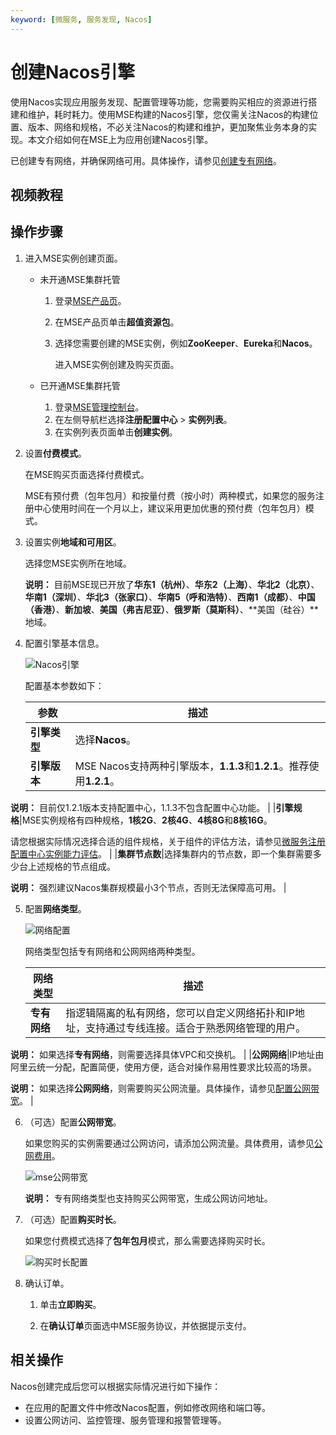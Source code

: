 ```yaml
---
keyword: [微服务, 服务发现, Nacos]
---
```


# 创建Nacos引擎

使用Nacos实现应用服务发现、配置管理等功能，您需要购买相应的资源进行搭建和维护，耗时耗力。使用MSE构建的Nacos引擎，您仅需关注Nacos的构建位置、版本、网络和规格，不必关注Nacos的构建和维护，更加聚焦业务本身的实现。本文介绍如何在MSE上为应用创建Nacos引擎。

已创建专有网络，并确保网络可用。具体操作，请参见[创建专有网络](/cn.zh-CN/专有网络和交换机/使用专有网络.md)。

## 视频教程



## 操作步骤

1.  进入MSE实例创建页面。

    -   未开通MSE集群托管
        1.  登录[MSE产品页](https://www.aliyun.com/product/mse)。
        2.  在MSE产品页单击**超值资源包**。
        3.  选择您需要创建的MSE实例，例如**ZooKeeper**、**Eureka**和**Nacos**。

            进入MSE实例创建及购买页面。

    -   已开通MSE集群托管
        1.  登录[MSE管理控制台](https://mse.console.aliyun.com)。
        2.  在左侧导航栏选择**注册配置中心** \> **实例列表**。
        3.  在实例列表页面单击**创建实例**。
2.  设置**付费模式**。

    在MSE购买页面选择付费模式。

    MSE有预付费（包年包月）和按量付费（按小时）两种模式，如果您的服务注册中心使用时间在一个月以上，建议采用更加优惠的预付费（包年包月）模式。

3.  设置实例**地域和可用区**。

    选择您MSE实例所在地域。

    **说明：** 目前MSE现已开放了**华东1（杭州）**、**华东2（上海）**、**华北2（北京）**、**华南1（深圳）**、**华北3（张家口）**、**华南5（呼和浩特）**、**西南1（成都）**、**中国（香港）**、**新加坡**、**美国（弗吉尼亚）**、**俄罗斯（莫斯科）**、**美国（硅谷）**地域。

4.  配置引擎基本信息。

    ![Nacos引擎](https://static-aliyun-doc.oss-accelerate.aliyuncs.com/assets/img/zh-CN/5724229061/p176072.png)

    配置基本参数如下：

    |参数|描述|
    |--|--|
    |**引擎类型**|选择**Nacos**。 |
    |**引擎版本**|MSE Nacos支持两种引擎版本，**1.1.3**和**1.2.1**。推荐使用**1.2.1**。

**说明：** 目前仅1.2.1版本支持配置中心，1.1.3不包含配置中心功能。 |
    |**引擎规格**|MSE实例规格有四种规格，**1核2G**、**2核4G**、**4核8G**和**8核16G**。

请您根据实际情况选择合适的组件规格，关于组件的评估方法，请参见[微服务注册配置中心实例能力评估](/cn.zh-CN/产品计费/微服务注册配置中心/微服务注册配置中心实例能力评估.md)。 |
    |**集群节点数**|选择集群内的节点数，即一个集群需要多少台上述规格的节点组成。

**说明：** 强烈建议Nacos集群规模最小3个节点，否则无法保障高可用。 |

5.  配置**网络类型**。

    ![网络配置](https://static-aliyun-doc.oss-accelerate.aliyuncs.com/assets/img/zh-CN/8514229061/p76852.png)

    网络类型包括专有网络和公网网络两种类型。

    |网络类型|描述|
    |----|--|
    |**专有网络**|指逻辑隔离的私有网络，您可以自定义网络拓扑和IP地址，支持通过专线连接。适合于熟悉网络管理的用户。

**说明：** 如果选择**专有网络**，则需要选择具体VPC和交换机。 |
    |**公网网络**|IP地址由阿里云统一分配，配置简便，使用方便，适合对操作易用性要求比较高的场景。

**说明：** 如果选择**公网网络**，则需要购买公网流量。具体操作，请参见[配置公网带宽](#step_6)。 |

6.  （可选）配置**公网带宽**。

    如果您购买的实例需要通过公网访问，请添加公网流量。具体费用，请参见[公网费用](/cn.zh-CN/产品计费/微服务注册配置中心/价格说明.md)。

    ![mse公网带宽](https://static-aliyun-doc.oss-accelerate.aliyuncs.com/assets/img/zh-CN/8514229061/p207149.png)

    **说明：** 专有网络类型也支持购买公网带宽，生成公网访问地址。

7.  （可选）配置**购买时长**。

    如果您付费模式选择了**包年包月**模式，那么需要选择购买时长。

    ![购买时长配置](https://static-aliyun-doc.oss-accelerate.aliyuncs.com/assets/img/zh-CN/6781309951/p76907.png)

8.  确认订单。

    1.  单击**立即购买**。

    2.  在**确认订单**页面选中MSE服务协议，并依据提示支付。


## 相关操作

Nacos创建完成后您可以根据实际情况进行如下操作：

-   在应用的配置文件中修改Nacos配置，例如修改网络和端口等。
-   设置公网访问、监控管理、服务管理和报警管理等。

